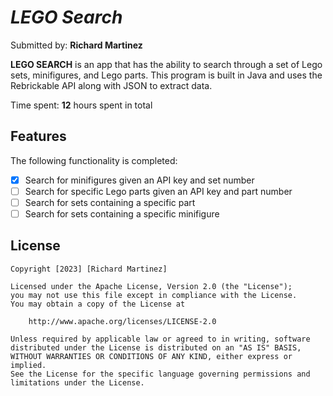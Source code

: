 # *LEGO Search*

Submitted by: **Richard Martinez**

**LEGO SEARCH** is an app that has the ability to search through a set of Lego sets, minifigures, and Lego parts. This program is built in Java and uses the Rebrickable API 
along with JSON to extract data.

Time spent: **12** hours spent in total

## Features

The following functionality is completed:

- [x] Search for minifigures given an API key and set number
- [ ] Search for specific Lego parts given an API key and part number
- [ ] Search for sets containing a specific part
- [ ] Search for sets containing a specific minifigure

## License

    Copyright [2023] [Richard Martinez]

    Licensed under the Apache License, Version 2.0 (the "License");
    you may not use this file except in compliance with the License.
    You may obtain a copy of the License at

        http://www.apache.org/licenses/LICENSE-2.0

    Unless required by applicable law or agreed to in writing, software
    distributed under the License is distributed on an "AS IS" BASIS,
    WITHOUT WARRANTIES OR CONDITIONS OF ANY KIND, either express or implied.
    See the License for the specific language governing permissions and
    limitations under the License.

